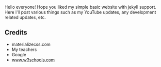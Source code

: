 Hello everyone! Hope you liked my simple basic website with jekyll support. Here I'll post various things
such as my YouTube updates, any development related updates, etc.

## Credits
* materializecss.com 
* My teachers
* Google 
* www.w3schools.com